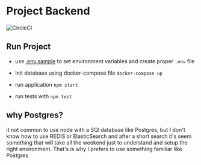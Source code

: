 # Project Backend

![CircleCI](https://circleci.com/gh/andarms/backend-bdb.svg?style=svg&circle-token=bc58e9fab641f2e5ff17baab33b45c3c9d3a716f)

## Run Project

- use [.env.sample](.env.sample) to set environment variables and create proper `.env` file
- Init database using docker-compose file `docker-compose up`
- run application `npm start`

- run tests with `npm test`

## why Postgres?

it not common to use node with a SQl database like Postgres, but I don't know how to use REDIS or ElasticSearch and after a short search it's seem something that will take all the weekend just to understand and setup the right environment. That's is why I prefers to use something familiar like Postgres
